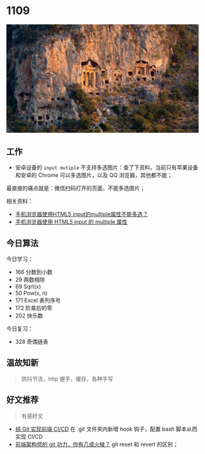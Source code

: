 
# 1109

![](./bg-imgs/1109.jpg)

## 工作

- 安卓设备的 `input mutiple` 不支持多选图片：查了下资料，当前只有苹果设备和安卓的 Chrome 可以多选图片，以及 QQ 浏览器，其他都不能；

最直接的痛点就是：微信扫码打开的页面，不能多选图片；

相关资料：

- [手机浏览器使用HTML5 input的multiple属性不能多选？](https://www.zhihu.com/question/24212111)
- [手机浏览器使用 HTML5 input 的 multiple 属性](https://blog.csdn.net/SNC8F/article/details/102891876)


## 今日算法

今日学习：

- 166 分数到小数
- 29 两数相除
- 69 Sqrt(x)
- 50 Pow(x, n)
- 171 Excel 表列序号	
- 172 阶乘后的零	
- 202 快乐数	


今日复习：

- 328 奇偶链表


## 温故知新
> 防抖节流，http 握手，缓存，各种手写


## 好文推荐
> 有感好文

- [纯 Git 实现前端 CI/CD](https://segmentfault.com/a/1190000040904889) 在 .git 文件夹内新增 hook 钩子，配置 bash 脚本从而实现 CI/CD
- [前端架构师的 git 功力，你有几成火候？](https://juejin.cn/post/7024043015794589727) git reset 和 revert 的区别；
